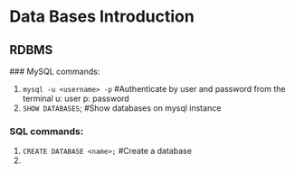 # Data Bases Introduction

## RDBMS

### MySQL commands:

1. `mysql -u <username> -p` #Authenticate by user and password from the terminal
   u: user
   p: password
2. `SHOW DATABASES`; #Show databases on mysql instance

### SQL commands:

1. `CREATE DATABASE <name>;` #Create a database
2.
